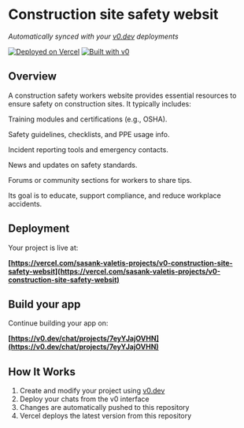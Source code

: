 # Construction site safety websit

*Automatically synced with your [v0.dev](https://v0.dev) deployments*

[![Deployed on Vercel](https://img.shields.io/badge/Deployed%20on-Vercel-black?style=for-the-badge&logo=vercel)](https://vercel.com/sasank-valetis-projects/v0-construction-site-safety-websit)
[![Built with v0](https://img.shields.io/badge/Built%20with-v0.dev-black?style=for-the-badge)](https://v0.dev/chat/projects/7eyYJajOVHN)

## Overview

A construction safety workers website provides essential resources to ensure safety on construction sites. It typically includes:

Training modules and certifications (e.g., OSHA).

Safety guidelines, checklists, and PPE usage info.

Incident reporting tools and emergency contacts.

News and updates on safety standards.

Forums or community sections for workers to share tips.

Its goal is to educate, support compliance, and reduce workplace accidents.



## Deployment

Your project is live at:

**[https://vercel.com/sasank-valetis-projects/v0-construction-site-safety-websit](https://vercel.com/sasank-valetis-projects/v0-construction-site-safety-websit)**

## Build your app

Continue building your app on:

**[https://v0.dev/chat/projects/7eyYJajOVHN](https://v0.dev/chat/projects/7eyYJajOVHN)**

## How It Works

1. Create and modify your project using [v0.dev](https://v0.dev)
2. Deploy your chats from the v0 interface
3. Changes are automatically pushed to this repository
4. Vercel deploys the latest version from this repository
